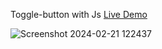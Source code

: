  Toggle-button with Js [Live Demo](https://davit2605.github.io/Toggle-button/)

 ![Screenshot 2024-02-21 122437](https://github.com/Davit2605/Toggle-button/assets/125227660/aa248049-affd-4d9b-a262-e3ac9b46e2f6)
